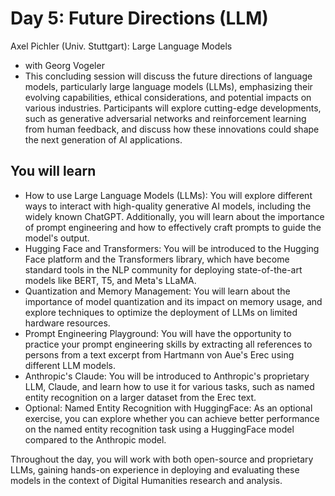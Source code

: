 # Day 5: Future Directions (LLM)

Axel Pichler (Univ. Stuttgart): Large Language Models
- with Georg Vogeler
- This concluding session will discuss the future directions of language models, particularly large language models (LLMs), emphasizing their evolving capabilities, ethical considerations, and potential impacts on various industries. Participants will explore cutting-edge developments, such as generative adversarial networks and reinforcement learning from human feedback, and discuss how these innovations could shape the next generation of AI applications.

## You will learn

- How to use Large Language Models (LLMs): You will explore different ways to interact with high-quality generative AI models, including the widely known ChatGPT. Additionally, you will learn about the importance of prompt engineering and how to effectively craft prompts to guide the model's output.
- Hugging Face and Transformers: You will be introduced to the Hugging Face platform and the Transformers library, which have become standard tools in the NLP community for deploying state-of-the-art models like BERT, T5, and Meta's LLaMA.
- Quantization and Memory Management: You will learn about the importance of model quantization and its impact on memory usage, and explore techniques to optimize the deployment of LLMs on limited hardware resources.
- Prompt Engineering Playground: You will have the opportunity to practice your prompt engineering skills by extracting all references to persons from a text excerpt from Hartmann von Aue's Erec using different LLM models.
- Anthropic's Claude: You will be introduced to Anthropic's proprietary LLM, Claude, and learn how to use it for various tasks, such as named entity recognition on a larger dataset from the Erec text.
- Optional: Named Entity Recognition with HuggingFace: As an optional exercise, you can explore whether you can achieve better performance on the named entity recognition task using a HuggingFace model compared to the Anthropic model.

Throughout the day, you will work with both open-source and proprietary LLMs, gaining hands-on experience in deploying and evaluating these models in the context of Digital Humanities research and analysis.
